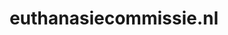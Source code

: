 ---
layout: post
title:  "euthanasiecommissie.nl"
internal_url:  "/data/euthanasiecommissie.nl.html"
categories: dutchgov
---